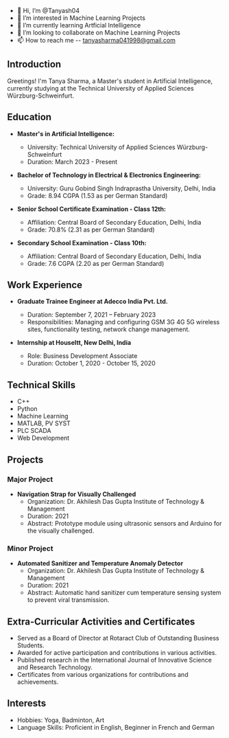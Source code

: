 - 👋 Hi, I’m @Tanyash04
- 👀 I’m interested in Machine Learning Projects
- 🌱 I’m currently learning Artficial Intelligence
- 💞️ I’m looking to collaborate on Machine Learning Projects
- 📫 How to reach me -- tanyasharma041998@gmail.com

## Introduction
Greetings! I'm Tanya Sharma, a Master's student in Artificial Intelligence, currently studying at the Technical University of Applied Sciences Würzburg-Schweinfurt.

## Education
- **Master's in Artificial Intelligence:**
  - University: Technical University of Applied Sciences Würzburg-Schweinfurt
  - Duration: March 2023 - Present

- **Bachelor of Technology in Electrical & Electronics Engineering:**
  - University: Guru Gobind Singh Indraprastha University, Delhi, India
  - Grade: 8.94 CGPA (1.53 as per German Standard)

- **Senior School Certificate Examination - Class 12th:**
  - Affiliation: Central Board of Secondary Education, Delhi, India
  - Grade: 70.8% (2.31 as per German Standard)

- **Secondary School Examination - Class 10th:**
  - Affiliation: Central Board of Secondary Education, Delhi, India
  - Grade: 7.6 CGPA (2.20 as per German Standard)

## Work Experience
- **Graduate Trainee Engineer at Adecco India Pvt. Ltd.**
  - Duration: September 7, 2021 – February 2023
  - Responsibilities: Managing and configuring GSM 3G 4G 5G wireless sites, functionality testing, network change management.

- **Internship at HouseItt, New Delhi, India**
  - Role: Business Development Associate
  - Duration: October 1, 2020 - October 15, 2020

## Technical Skills
- C++
- Python
- Machine Learning
- MATLAB, PV SYST
- PLC SCADA
- Web Development

## Projects
### Major Project
- **Navigation Strap for Visually Challenged**
  - Organization: Dr. Akhilesh Das Gupta Institute of Technology & Management
  - Duration: 2021
  - Abstract: Prototype module using ultrasonic sensors and Arduino for the visually challenged.

### Minor Project
- **Automated Sanitizer and Temperature Anomaly Detector**
  - Organization: Dr. Akhilesh Das Gupta Institute of Technology & Management
  - Duration: 2021
  - Abstract: Automatic hand sanitizer cum temperature sensing system to prevent viral transmission.

## Extra-Curricular Activities and Certificates
- Served as a Board of Director at Rotaract Club of Outstanding Business Students.
- Awarded for active participation and contributions in various activities.
- Published research in the International Journal of Innovative Science and Research Technology.
- Certificates from various organizations for contributions and achievements.

## Interests
- Hobbies: Yoga, Badminton, Art
- Language Skills: Proficient in English, Beginner in French and German

